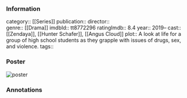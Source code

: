 ### Information
category:: [[Series]]
publication:: 
director::  
genre:: [[Drama]]
imdbId:: tt8772296
ratingImdb:: 8.4
year:: 2019–
cast:: [[Zendaya]], [[Hunter Schafer]], [[Angus Cloud]]
plot:: A look at life for a group of high school students as they grapple with issues of drugs, sex, and violence.
tags::


### Poster
![poster](https://m.media-amazon.com/images/M/MV5BMDMzZDkyNzEtYTY5Ni00NzlhLWI4MzUtY2UzNjNmMjI1YzIzXkEyXkFqcGdeQXVyMDM2NDM2MQ@@._V1_SX300.jpg)


### Annotations

